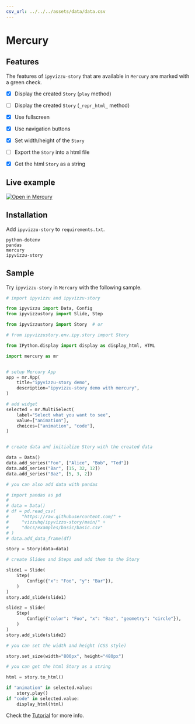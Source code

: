 ```yaml
---
csv_url: ../../../assets/data/data.csv
---
```


# Mercury

## Features

The features of `ipyvizzu-story` that are available in `Mercury` are marked with
a green check.

- [x] Display the created `Story` (`play` method)

- [ ] Display the created `Story` (`_repr_html_` method)

- [x] Use fullscreen

- [x] Use navigation buttons

- [x] Set width/height of the `Story`

- [ ] Export the `Story` into a html file

- [x] Get the html `Story` as a string

## Live example

[![Open in Mercury](https://raw.githubusercontent.com/mljar/mercury/main/docs/media/open_in_mercury.svg)](https://veghdev-ipyvizzu-story-demo.hf.space/app/ipyvizzustory_demo)

## Installation

Add `ipyvizzu-story` to `requirements.txt`.

```
python-dotenv
pandas
mercury
ipyvizzu-story
```

## Sample

Try `ipyvizzu-story` in `Mercury` with the following sample.

```python
# import ipyvizzu and ipyvizzu-story

from ipyvizzu import Data, Config
from ipyvizzustory import Slide, Step

from ipyvizzustory import Story  # or

# from ipyvizzustory.env.ipy.story import Story

from IPython.display import display as display_html, HTML

import mercury as mr


# setup Mercury App
app = mr.App(
    title="ipyvizzu-story demo",
    description="ipyvizzu-story demo with mercury",
)

# add widget
selected = mr.MultiSelect(
    label="Select what you want to see",
    value=["animation"],
    choices=["animation", "code"],
)


# create data and initialize Story with the created data

data = Data()
data.add_series("Foo", ["Alice", "Bob", "Ted"])
data.add_series("Bar", [15, 32, 12])
data.add_series("Baz", [5, 3, 2])

# you can also add data with pandas

# import pandas as pd
#
# data = Data()
# df = pd.read_csv(
#     "https://raw.githubusercontent.com/" +
#     "vizzuhq/ipyvizzu-story/main/" +
#     "docs/examples/basic/basic.csv"
# )
# data.add_data_frame(df)

story = Story(data=data)

# create Slides and Steps and add them to the Story

slide1 = Slide(
    Step(
        Config({"x": "Foo", "y": "Bar"}),
    )
)
story.add_slide(slide1)

slide2 = Slide(
    Step(
        Config({"color": "Foo", "x": "Baz", "geometry": "circle"}),
    )
)
story.add_slide(slide2)

# you can set the width and height (CSS style)

story.set_size(width="800px", height="480px")

# you can get the html Story as a string

html = story.to_html()

if "animation" in selected.value:
    story.play()
if "code" in selected.value:
    display_html(html)
```

Check the [Tutorial](../../tutorial/index.md) for more info.
